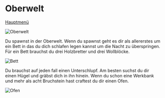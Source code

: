 # Oberwelt

[Hauptmenü](README.md)

![Oberwelt](https://vignette.wikia.nocookie.net/galaxy-space-german/images/6/65/3._Erde.png/revision/latest?cb=20171105232615&path-prefix=de)

Du spawnst in der Oberwelt. Wenn du spawnst geht es dir als allererstes um ein Bett in das du dich schlafen legen kannst um die Nacht zu überspringen. Für ein Bett brauchst du drei Holzbretter und drei Wollblöcke.

![Bett](https://www.minecraftcrafting.info/imgs/craft_bed.png)

Du brauchst auf jeden fall einen Unterschlupf. Am besten suchst du dir einen Hügel und gräbst dich in ihn hinein. Wenn du schon eine Werkbank und mehr als acht Bruchstein hast craftest du dir einen Ofen.

![Ofen](https://www.minecraftcrafting.info/imgs/craft_furnace.png)
